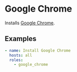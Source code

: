 # Google Chrome

Installs [Google Chrome](https://www.google.com/chrome/).

## Examples

```yaml
- name: Install Google Chrome
  hosts: all
  roles:
    - google_chrome
```
